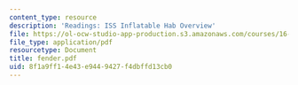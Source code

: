 ```yaml
---
content_type: resource
description: 'Readings: ISS Inflatable Hab Overview'
file: https://ol-ocw-studio-app-production.s3.amazonaws.com/courses/16-891j-space-policy-seminar-spring-2003/8f1a9ff14e43e9449427f4dbffd13cb0_fender.pdf
file_type: application/pdf
resourcetype: Document
title: fender.pdf
uid: 8f1a9ff1-4e43-e944-9427-f4dbffd13cb0
---
```

